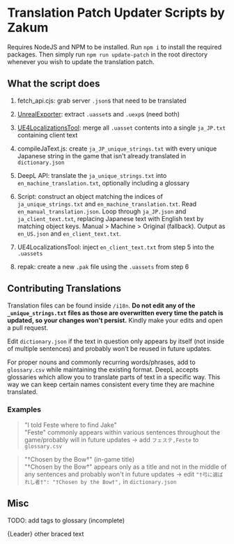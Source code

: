 # Translation Patch Updater Scripts by Zakum
Requires NodeJS and NPM to be installed. 
Run `npm i` to install the required packages.
Then simply run `npm run update-patch` in the root directory whenever you wish to update the translation patch.

## What the script does
1. fetch_api.cjs: grab server `.json`s that need to be translated
2. [UnrealExporter](https://github.com/whotookzakum/UnrealExporter): extract `.uasset`s and `.uexp`s (need both)
3. [UE4LocalizationsTool](https://github.com/amrshaheen61/UE4LocalizationsTool): merge all `.uasset` contents into a single `ja_JP.txt` containing client text
4. compileJaText.js: create `ja_JP_unique_strings.txt` with every unique Japanese string in the game that isn't already translated in `dictionary.json`


4. DeepL API: translate the `ja_unique_strings.txt` into `en_machine_translation.txt`, optionally including a glossary
5. Script: construct an object matching the indices of `ja_unique_strings.txt` and `en_machine_translation.txt`. Read `en_manual_translation.json`. Loop through `ja_JP.json` and `ja_client_text.txt`, replacing Japanese text with English text by matching object keys. Manual > Machine > Original (fallback). Output as `en_US.json` and `en_client_text.txt`.
6. UE4LocalizationsTool: inject `en_client_text.txt` from step 5 into the `.uassets`
7. repak: create a new `.pak` file using the `.uassets` from step 6

## Contributing Translations
Translation files can be found inside `/i18n`. **Do not edit any of the `_unique_strings.txt` files as those are overwritten every time the patch is updated, so your changes won't persist.** Kindly make your edits and open a pull request.

Edit `dictionary.json` if the text in question only appears by itself (not inside of multiple sentences) and probably won't be reused in future updates.

For proper nouns and commonly recurring words/phrases, add to `glossary.csv` while maintaining the existing format. DeepL accepts glossaries which allow you to translate parts of text in a specific way. This way we can keep certain names consistent every time they are machine translated. 

### Examples
> "I told Feste where to find Jake"  
"Feste" commonly appears within various sentences throughout the game/probably will in future updates → add `フェステ,Feste` to `glossary.csv`

> "†Chosen by the Bow†" (in-game title)  
"†Chosen by the Bow†" appears only as a title and not in the middle of any sentences and probably won't in future updates → edit `"†弓に選ばれし者†": "†Chosen by the Bow†",` in `dictionary.json`

## Misc
TODO: add tags to glossary (incomplete)
<lf>
<a>
<cf>
<cr>
<word>
<p ...>
<span>
<d ...>
<key>
<value>
</>
{Leader}
other braced text